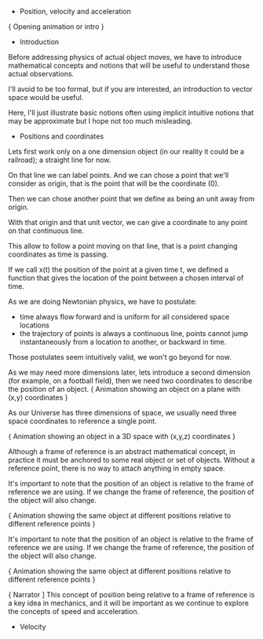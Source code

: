 * Position, velocity and acceleration

{ Opening animation or intro }

+ Introduction

Before addressing physics of actual object moves, we have to introduce mathematical concepts and notions that will be useful to understand those actual observations.

I'll avoid to be too formal, but if you are interested, an introduction to vector space would be useful.

Here, I'll just illustrate basic notions often using implicit intuitive notions that may be approximate but I hope not too much misleading.

+ Positions and coordinates

Lets first work only on a one dimension object (in our reality it could be a railroad); a straight line for now.

On that line we can label points. And we can chose a point that we'll consider as origin, that is the point that will be the coordinate (0).

Then we can chose another point that we define as being an unit away from origin.

With that origin and that unit vector, we can give a coordinate to any point on that continuous line.

This allow to follow a point moving on that line, that is a point changing coordinates as time is passing.

If we call x(t) the position of the point at a given time t, we defined a function that gives the location of the point between a chosen interval of time.

As we are doing Newtonian physics, we have to postulate:
- time always flow forward and is uniform for all considered space locations
- the trajectory of points is always a continuous line, points cannot jump instantaneously from a location to another, or backward in time.

Those postulates seem intuitively valid, we won't go beyond for now.

As we may need more dimensions later, lets introduce a second dimension (for example, on a football field), then we need two coordinates to describe the position of an object.
{ Animation showing an object on a plane with (x,y) coordinates }

As our Universe has three dimensions of space, we usually need three space coordinates to reference a single point.

{ Animation showing an object in a 3D space with (x,y,z) coordinates }

Although a frame of reference is an abstract mathematical concept, in practice it must be anchored to some real object or set of objects. Without a reference point, there is no way to attach anything in empty space.

It's important to note that the position of an object is relative to the frame of reference we are using. If we change the frame of reference, the position of the object will also change.

{ Animation showing the same object at different positions relative to different reference points }

It's important to note that the position of an object is relative to the frame of reference we are using. If we change the frame of reference, the position of the object will also change.

{ Animation showing the same object at different positions relative to different reference points }

{ Narrator ]
This concept of position being relative to a frame of reference is a key idea in mechanics, and it will be important as we continue to explore the concepts of speed and acceleration.





+ Velocity






